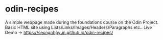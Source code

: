 # odin-recipes
A simple webpage made during the foundations course on the Odin Project.<br />
Basic HTML site using Lists/Links/Images/Headers/Paragraphs etc..
Live Demo -> https://seungahpyun.github.io/odin-recipes/
